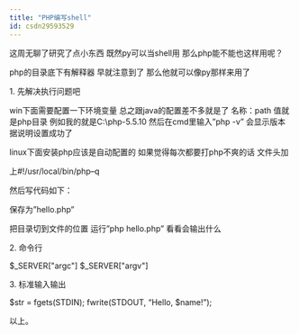 ```yaml
---
title: "PHP编写shell"
id: csdn29593529
---
```


这周无聊了研究了点小东西
既然py可以当shell用 那么php能不能也这样用呢？

php的目录底下有解释器 早就注意到了 那么他就可以像py那样来用了

1\. 先解决执行问题吧

win下面需要配置一下环境变量 总之跟java的配置差不多就是了
名称：path 值就是php目录 例如我的就是C:\php-5.5.10
然后在cmd里输入”php -v” 会显示版本 据说明设置成功了

linux下面安装php应该是自动配置的 如果觉得每次都要打php不爽的话 文件头加

上#!/usr/local/bin/php–q

然后写代码如下：

<?php
echo “hello”;
?>

保存为”hello.php”

把目录切到文件的位置 运行”php hello.php” 看看会输出什么

2\. 命令行

$_SERVER["argc"]
$_SERVER["argv"]

3\. 标准输入输出

$str = fgets(STDIN);
fwrite(STDOUT, “Hello, $name!”);

以上。